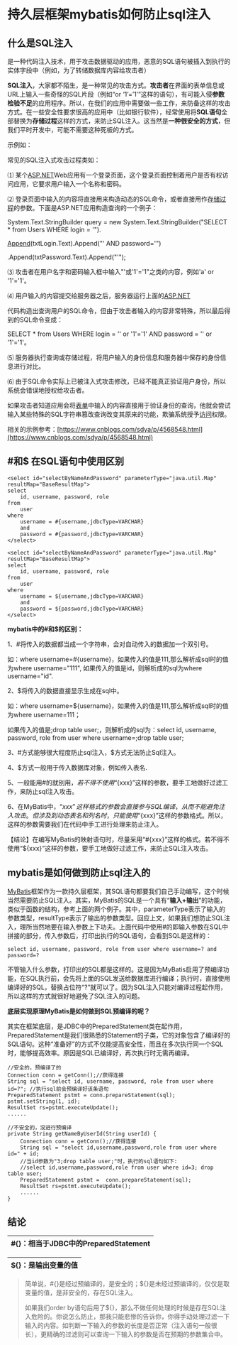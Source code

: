# 持久层框架mybatis如何防止sql注入

## 什么是SQL注入

是一种代码注入技术，用于攻击数据驱动的应用，恶意的SQL语句被插入到执行的实体字段中（例如，为了转储数据库内容给攻击者）

**SQL注入**，大家都不陌生，是一种常见的攻击方式。**攻击者**在界面的表单信息或URL上输入一些奇怪的SQL片段（例如“or ‘1’=’1’”这样的语句），有可能入侵**参数检验不足**的应用程序。所以，在我们的应用中需要做一些工作，来防备这样的攻击方式。在一些安全性要求很高的应用中（比如银行软件），经常使用将**SQL语句**全部替换为**存储过程**这样的方式，来防止SQL注入。这当然是**一种很安全的方式**，但我们平时开发中，可能不需要这种死板的方式。

示例如：

常见的SQL注入式攻击过程类如：

⑴ 某个[ASP.NET](https://baike.baidu.com/item/ASP.NET/197912)Web应用有一个登录页面，这个登录页面控制着用户是否有权访问应用，它要求用户输入一个名称和密码。

⑵ 登录页面中输入的内容将直接用来构造动态的SQL命令，或者直接用作[存储过程](https://baike.baidu.com/item/存储过程)的参数。下面是ASP.NET应用构造查询的一个例子：

System.Text.StringBuilder query = new System.Text.StringBuilder\("SELECT \* from Users WHERE login = '"\).

[Append](https://baike.baidu.com/item/Append/8293363)\(txtLogin.Text\).Append\("' AND password='"\)

.Append\(txtPassword.Text\).Append\("'"\);

⑶ 攻击者在用户名字和密码输入框中输入"'或'1'='1"之类的内容，例如'a' or '1'='1'。

⑷ 用户输入的内容提交给服务器之后，服务器运行上面的[ASP.NET](https://baike.baidu.com/item/ASP.NET/197912)

代码构造出查询用户的SQL命令，但由于攻击者输入的内容非常特殊，所以最后得到的SQL命令变成：

SELECT \* from Users WHERE login = '' or '1'='1' AND password = '' or '1'='1'。

⑸ 服务器执行查询或存储过程，将用户输入的身份信息和服务器中保存的身份信息进行对比。

⑹ 由于SQL命令实际上已被注入式攻击修改，已经不能真正验证用户身份，所以系统会错误地授权给攻击者。

如果攻击者知道应用会将[表单](https://baike.baidu.com/item/表单)中输入的内容直接用于验证身份的查询，他就会尝试输入某些特殊的SQL字符串篡改查询改变其原来的功能，欺骗系统授予[访问](https://baike.baidu.com/item/访问)权限。

相关的示例参考：[https://www.cnblogs.com/sdya/p/4568548.html](https://www.cnblogs.com/sdya/p/4568548.html)

## \#和$ 在SQL语句中使用区别

```
<select id="selectByNameAndPassword" parameterType="java.util.Map" resultMap="BaseResultMap">
select 
    id, username, password, role 
from 
    user
where 
    username = #{username,jdbcType=VARCHAR} 
    and 
    password = #{password,jdbcType=VARCHAR}
</select>
```

```
<select id="selectByNameAndPassword" parameterType="java.util.Map" resultMap="BaseResultMap">
select 
    id, username, password, role
from 
    user
where 
    username = ${username,jdbcType=VARCHAR}
    and 
    password = ${password,jdbcType=VARCHAR}
</select>
```

**mybatis中的\#和$的区别：**

1、\#将传入的数据都当成一个字符串，会对自动传入的数据加一个双引号。

如：where username=\#{username}，如果传入的值是111,那么解析成sql时的值为where username="111", 如果传入的值是id，则解析成的sql为where username="id".

2、$将传入的数据直接显示生成在sql中。

如：where username=${username}，如果传入的值是111,那么解析成sql时的值为where username=111；

如果传入的值是;drop table user;，则解析成的sql为：select id, username, password, role from user where username=;drop table user;

3、\#方式能够很大程度防止sql注入，$方式无法防止Sql注入。

4、$方式一般用于传入数据库对象，例如传入表名.

5、一般能用\#的就别用$，若不得不使用“${xxx}”这样的参数，要手工地做好过滤工作，来防止sql注入攻击。

6、在MyBatis中，“${xxx}”这样格式的参数会直接参与SQL编译，从而不能避免注入攻击。但涉及到动态表名和列名时，只能使用“${xxx}”这样的参数格式。所以，这样的参数需要我们在代码中手工进行处理来防止注入。

【结论】在编写MyBatis的映射语句时，尽量采用“\#{xxx}”这样的格式。若不得不使用“${xxx}”这样的参数，要手工地做好过滤工作，来防止SQL注入攻击。

## mybatis是如何做到防止sql注入的

[MyBatis](https://mybatis.github.io/mybatis-3/)框架作为一款持久层框架，其SQL语句都要我们自己手动编写，这个时候当然需要防止SQL注入。其实，MyBatis的SQL是一个具有“**输入+输出**”的功能，类似于函数的结构，参考上面的两个例子。其中，parameterType表示了输入的参数类型，resultType表示了输出的参数类型。回应上文，如果我们想防止SQL注入，理所当然地要在输入参数上下功夫。上面代码中使用\#的即输入参数在SQL中拼接的部分，传入参数后，打印出执行的SQL语句，会看到SQL是这样的：

```
select id, username, password, role from user where username=? and password=?
```

不管输入什么参数，打印出的SQL都是这样的。这是因为MyBatis启用了预编译功能，在SQL执行前，会先将上面的SQL发送给数据库进行编译；执行时，直接使用编译好的SQL，替换占位符“?”就可以了。因为SQL注入只能对编译过程起作用，所以这样的方式就很好地避免了SQL注入的问题。

**底层实现原理MyBatis是如何做到SQL预编译的呢？**

其实在框架底层，是JDBC中的PreparedStatement类在起作用，PreparedStatement是我们很熟悉的Statement的子类，它的对象包含了编译好的SQL语句。这种“准备好”的方式不仅能提高安全性，而且在多次执行同一个SQL时，能够提高效率。原因是SQL已编译好，再次执行时无需再编译。

```
//安全的，预编译了的
Connection conn = getConn();//获得连接
String sql = "select id, username, password, role from user where id=?"; //执行sql前会预编译好该条语句
PreparedStatement pstmt = conn.prepareStatement(sql); 
pstmt.setString(1, id); 
ResultSet rs=pstmt.executeUpdate(); 
......
```

```
//不安全的，没进行预编译
private String getNameByUserId(String userId) {
    Connection conn = getConn();//获得连接
    String sql = "select id,username,password,role from user where id=" + id;
    //当id参数为"3;drop table user;"时，执行的sql语句如下:
    //select id,username,password,role from user where id=3; drop table user;  
    PreparedStatement pstmt =  conn.prepareStatement(sql);
    ResultSet rs=pstmt.executeUpdate();
    ......
}
```

## 结论

| \#{}：相当于JDBC中的PreparedStatement |
| :--- |


| ${}：是输出变量的值 |
| :--- |


> 简单说，\#{}是经过预编译的，是安全的；${}是未经过预编译的，仅仅是取变量的值，是非安全的，存在SQL注入。
>
> 如果我们order by语句后用了${}，那么不做任何处理的时候是存在SQL注入危险的。你说怎么防止，那我只能悲惨的告诉你，你得手动处理过滤一下输入的内容。如判断一下输入的参数的长度是否正常（注入语句一般很长），更精确的过滤则可以查询一下输入的参数是否在预期的参数集合中。



